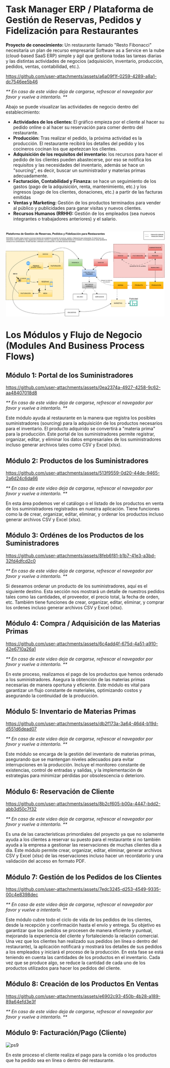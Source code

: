 # Task Manager ERP / Plataforma de Gestión de Reservas, Pedidos y Fidelización para Restaurantes

<b>Proyecto de conocimiento: </b> Un restaurante llamado "Resto Fibonacci" necesitaría un plan de recurso empresarial Software as a Service en la nube (cloud-based SaaS ERP) simple y ágil que gestiona todas las tareas diarias y las distintas actividades de negocios (adquisición, inventario, producción, pedidos, ventas, contabilidad, etc.).

https://github.com/user-attachments/assets/a6a09f1f-0259-4289-a8a1-dc7546ee5b46
<p><i>** En caso de este video deja de cargarse, refrescar el navegador por favor y vuelve a intentarlo. **</i></p>

Abajo se puede visualizar las actividades de negocio dentro del establecimiento: 
<ul>
  <li><b>Actividades de los clientes: </b>El gráfico empieza por el cliente al hacer su pedido online o al hacer su reservación para comer dentro del restaurante.</li>
  <li><b>Producción: </b>Tras realizar el pedido, la próxima actividad es la producción. El restaurante recibirá los detalles del pedido y los cocineros cocinan los que apetezcan los clientes.</li>
  <li><b>Adquisición de los requisitos del inventario: </b>los recursos para hacer el pedido de los clientes pueden abastecerse, por eso se notifica los requisitos y las necesidades del inventario, además se hace un "sourcing", es decir, buscar un suministrador y materias primas adecuadamente.</b></li>
  <li><b>Facturación, Contabilidad y Finanza: </b>se hace un seguimiento de los gastos (pago de la adquisición, renta, mantenimiento, etc.) y los ingresos (pago de los clientes, donaciones, etc.) a partir de las facturas emitidas </li>
  <li><b>Ventas y Marketing: </b> Gestión de los productos terminados para vender al público y publicidades para ganar visitas y nuevos clientes.</li>
  <li><b>Recursos Humanos (RRHH): </b> Gestión de los empleados (sea nuevos integrantes o trabajadores anteriores) y el salario.</li>
</ul>
<br>
<img src="./graph1.png" />

# Los Módulos y Flujo de Negocio (Modules And Business Process Flows) 
## Módulo 1: Portal de los Suministradores

https://github.com/user-attachments/assets/0ea2374a-4927-4258-9c62-aa48407018d8
<p><i>** En caso de este video deja de cargarse, refrescar el navegador por favor y vuelve a intentarlo. **</i></p>

Este módulo ayuda al restaurante en la manera que registra los posibles suministradores (sourcing) para la adquisición de los productos necesarios para el inventario. El producto adquirido se convertirá a "materia prima" para la producción. Este portal de los suministradores permite registrar, organizar, editar, y eliminar los datos empresariales de los suministradores incluso generar archivos tales como CSV y Excel (xlsx). 

## Módulo 2: Productos de los Suministradores 

https://github.com/user-attachments/assets/513f9559-0d20-44de-9465-2a6d24c6da66
<p><i>** En caso de este video deja de cargarse, refrescar el navegador por favor y vuelve a intentarlo. **</i></p>

En esta área podemos ver el catálogo o el listado de los productos en venta de los suministradores registrados en nuestra aplicación. Tiene funciones como la de crear, organizar, editar, eliminar, y ordenar los productos incluso generar archivos CSV y Excel (xlsx).  

## Módulo 3: Ordénes de los Productos de los Suministradores 

https://github.com/user-attachments/assets/8feb6f81-b1b7-41e3-a3bd-32fd4dfcd2c0
<p><i>** En caso de este video deja de cargarse, refrescar el navegador por favor y vuelve a intentarlo. **</i></p>

Si deseamos ordenar un producto de los suministradores, aquí es el siguiente destino. Esta sección nos mostrará un detalle de nuestros pedidos tales como las cantidades, el proveedor, el precio total, la fecha de orden, etc. Tambiém tiene funciones de crear, organizar, editar, eliminar, y comprar los ordenes incluso generar archivos CSV y Excel (xlsx).

## Módulo 4: Compra / Adquisición de las Materias Primas 

https://github.com/user-attachments/assets/6c4add4f-675d-4a51-a910-42e6710a26a1
<p><i>** En caso de este video deja de cargarse, refrescar el navegador por favor y vuelve a intentarlo. **</i></p>


En este proceso, realizamos el pago de los productos que hemos ordenado a los suministradores. Asegura la obtención de las materias primas necesarias de manera oportuna y eficiente. Este módulo es vital para garantizar un flujo constante de materiales, optimizando costos y asegurando la continuidad de la producción.

## Módulo 5: Inventario de Materias Primas 


https://github.com/user-attachments/assets/db2f173a-3a64-46d4-b19d-d551d6dead07
<p><i>** En caso de este video deja de cargarse, refrescar el navegador por favor y vuelve a intentarlo. **</i></p>


Este módulo se encarga de la gestión del inventario de materias primas, asegurando que se mantengan niveles adecuados para evitar interrupciones en la producción. Incluye el monitoreo constante de existencias, control de entradas y salidas, y la implementación de estrategias para minimizar pérdidas por obsolescencia o deterioro.

## Módulo 6: Reservación de Cliente



https://github.com/user-attachments/assets/8b2cf605-b00a-4447-bdd2-abb3d50c7f32
<p><i>** En caso de este video deja de cargarse, refrescar el navegador por favor y vuelve a intentarlo. **</i></p>



Es una de las características primordiales del proyecto ya que no solamente ayuda a los clientes a reservar su puesto para el restaurante si no también ayuda a la empresa a gestionar las reservaciones de muchas clientes día a día. Este módulo permite crear, organizar, editar, eliminar, generar archivos CSV y Excel (xlsx) de las reservaciones incluso hacer un recordatorio y una validación del acceso en formato PDF. 

## Módulo 7: Gestión de los Pedidos de los Clientes 



https://github.com/user-attachments/assets/7edc3245-d253-4549-9335-00c4e8398dec
<p><i>** En caso de este video deja de cargarse, refrescar el navegador por favor y vuelve a intentarlo. **</i></p>



Este módulo cubre todo el ciclo de vida de los pedidos de los clientes, desde la recepción y confirmación hasta el envío y entrega. Su objetivo es garantizar que los pedidos se procesen de manera eficiente y puntual, mejorando la experiencia del cliente y fortaleciendo la relación comercial. Una vez que los clientes han realizado sus pedidos (en línea o dentro del restaurante), la aplicación notificará y mostrará los detalles de sus pedidos a los empleados y iniciará el proceso de la producción. En esta fase se está teniendo en cuenta las cantidades de los productos en el inventario. Cada vez que se produce algo, se reduce la cantidad de cada uno de los productos utilizados para hacer los pedidos del cliente.  


## Módulo 8: Creación de los Productos En Ventas



https://github.com/user-attachments/assets/e6902c93-450b-4b28-a189-89a64efd3e3f
<p><i>** En caso de este video deja de cargarse, refrescar el navegador por favor y vuelve a intentarlo. **</i></p>




## Módulo 9: Facturación/Pago (Cliente)

![ps9](https://github.com/user-attachments/assets/e3809c19-906c-41d8-9831-8df2a181deea)


En este proceso el cliente realiza el pago para la comida o los productos que ha pedido sea en línea o dentro del restaurante. 
